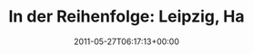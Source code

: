 ---
retweeted: false
source: <a href="http://twitter.com/#!/download/ipad" rel="nofollow">Twitter for iPad</a>
entities:
  hashtags: []
  symbols: []
  user_mentions: []
  urls:
  - url: http://t.co/o9BWGzX
    expanded_url: http://www.sebassetmanagement.de/de/presse/pressebereich/pressemitteilungen/pressemitteilungen-einzelansicht/news/leipzig_hannover_berlin_muenchen_und_frankfurt_sind_die_beliebtesten_buerostandorte_deutschlands/
    display_url: sebassetmanagement.de/de/presse/pres…
    indices:
    - '118'
    - '137'
display_text_range:
- '0'
- '137'
favorite_count: '0'
id_str: '73996159923929088'
truncated: false
retweet_count: '0'
id: '73996159923929088'
possibly_sensitive: false
created_at: Fri May 27 06:17:13 +0000 2011
favorited: false
full_text: 'In der Reihenfolge: Leipzig, Hannover, Berlin, München und Frankfurt sind
  die beliebtesten Bürostandorte Deutschlands'
lang: de
quote_url: http://www.sebassetmanagement.de/de/presse/pressebereich/pressemitteilungen/pressemitteilungen-einzelansicht/news/leipzig_hannover_berlin_muenchen_und_frankfurt_sind_die_beliebtesten_buerostandorte_deutschlands/
tags:
- pesos:twitter
date: '2011-05-27T06:17:13+00:00'
src: https://twitter.com/bascht/status/73996159923929088
original_url: https://twitter.com/bascht/status/73996159923929088
type: twitter_tweet
text: 'In der Reihenfolge: Leipzig, Hannover, Berlin, München und Frankfurt sind die
  beliebtesten Bürostandorte Deutschlands'
title: 'In der Reihenfolge: Leipzig, Ha'

---